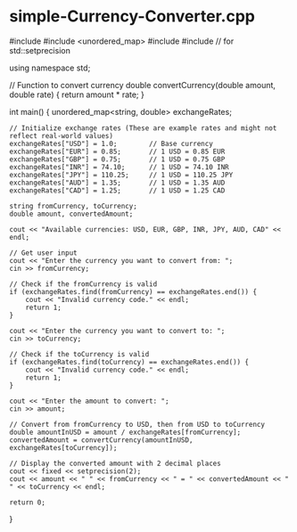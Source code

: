 # simple-Currency-Converter.cpp

#include <iostream>
#include <unordered_map>
#include <string>
#include <iomanip> // for std::setprecision

using namespace std;

// Function to convert currency
double convertCurrency(double amount, double rate) {
    return amount * rate;
}

int main() {
    unordered_map<string, double> exchangeRates;

    // Initialize exchange rates (These are example rates and might not reflect real-world values)
    exchangeRates["USD"] = 1.0;        // Base currency
    exchangeRates["EUR"] = 0.85;       // 1 USD = 0.85 EUR
    exchangeRates["GBP"] = 0.75;       // 1 USD = 0.75 GBP
    exchangeRates["INR"] = 74.10;      // 1 USD = 74.10 INR
    exchangeRates["JPY"] = 110.25;     // 1 USD = 110.25 JPY
    exchangeRates["AUD"] = 1.35;       // 1 USD = 1.35 AUD
    exchangeRates["CAD"] = 1.25;       // 1 USD = 1.25 CAD

    string fromCurrency, toCurrency;
    double amount, convertedAmount;

    cout << "Available currencies: USD, EUR, GBP, INR, JPY, AUD, CAD" << endl;

    // Get user input
    cout << "Enter the currency you want to convert from: ";
    cin >> fromCurrency;

    // Check if the fromCurrency is valid
    if (exchangeRates.find(fromCurrency) == exchangeRates.end()) {
        cout << "Invalid currency code." << endl;
        return 1;
    }

    cout << "Enter the currency you want to convert to: ";
    cin >> toCurrency;

    // Check if the toCurrency is valid
    if (exchangeRates.find(toCurrency) == exchangeRates.end()) {
        cout << "Invalid currency code." << endl;
        return 1;
    }

    cout << "Enter the amount to convert: ";
    cin >> amount;

    // Convert from fromCurrency to USD, then from USD to toCurrency
    double amountInUSD = amount / exchangeRates[fromCurrency];
    convertedAmount = convertCurrency(amountInUSD, exchangeRates[toCurrency]);

    // Display the converted amount with 2 decimal places
    cout << fixed << setprecision(2);
    cout << amount << " " << fromCurrency << " = " << convertedAmount << " " << toCurrency << endl;

    return 0;
}
